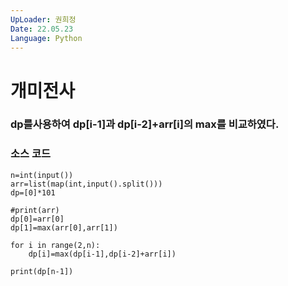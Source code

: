 ```yaml
---
UpLoader: 권희정
Date: 22.05.23
Language: Python
---
```


# 개미전사

 
  

### dp를사용하여 dp[i-1]과 dp[i-2]+arr[i]의 max를 비교하였다.  



### 소스 코드

```
n=int(input())
arr=list(map(int,input().split()))
dp=[0]*101

#print(arr)
dp[0]=arr[0]
dp[1]=max(arr[0],arr[1])

for i in range(2,n):
    dp[i]=max(dp[i-1],dp[i-2]+arr[i])

print(dp[n-1])


```
